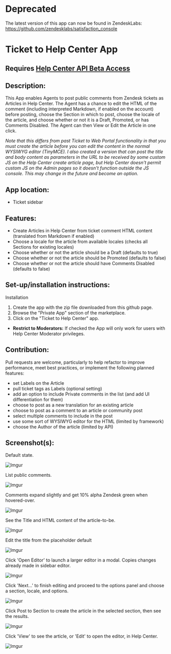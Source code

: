 # Deprecated
The latest version of this app can now be found in ZendeskLabs: https://github.com/zendesklabs/satisfaction_console

# Ticket to Help Center App

## Requires [Help Center API Beta Access](https://zendesk.wufoo.com/forms/help-center-api-beta-sign-up/)

## Description:

This App enables Agents to post public comments from Zendesk tickets as Articles in Help Center. The Agent has a chance to edit the HTML of the comment (including interpreted Markdown, if enabled on the account) before posting, choose the Section in which to post, choose the locale of the article, and choose whether or not it is a Draft, Promoted, or has Comments Disabled. The Agent can then View or Edit the Article in one click.

*Note that this differs from past Ticket to Web Portal functionality in that you must create the article before you can edit the content in the normal WYSIWYG editor (TinyMCE). I also created a version that can post the title and body content as parameters in the URL to be received by some custom JS on the Help Center create article page, but Help Center doesn't permit custom JS on the Admin pages so it doesn't function outside the JS console. This may change in the future and become an option.*

## App location:

* Ticket sidebar

## Features:

* Create Articles in Help Center from ticket comment HTML content (translated from Markdown if enabled)
* Choose a locale for the article from available locales (checks all Sections for existing locales)
* Choose whether or not the article should be a Draft (defaults to true)
* Choose whether or not the article should be Promoted (defaults to false)
* Choose whether or not the article should have Comments Disabled (defaults to false)

## Set-up/installation instructions:

Installation

1. Create the app with the zip file downloaded from this github page.
2. Browse the "Private App" section of the marketplace.
3. Click on the "Ticket to Help Center" app.


* **Restrict to Moderators:** If checked the App will only work for users with Help Center Moderator privileges.

## Contribution:

Pull requests are welcome, particularly to help refactor to improve performance, meet best practices, or implement the following planned features:
- set Labels on the Article
- pull ticket tags as Labels (optional setting)
- add an option to include Private comments in the list (and add UI differentiation for them)
- choose to post as a new translation for an existing article
- choose to post as a comment to an article or community post
- select multiple comments to include in the post
- use some sort of WYSIWYG editor for the HTML (limited by framework)
- choose the Author of the article (limited by API)


## Screenshot(s):
Default state.

![Imgur](http://i.imgur.com/Ugub0su.png)


List public comments.

![Imgur](http://i.imgur.com/DH2umGa.png)


Comments expand slightly and get 10% alpha Zendesk green when hovered-over.

![Imgur](http://i.imgur.com/BDX0A7c.png)


See the Title and HTML content of the article-to-be.

![Imgur](http://i.imgur.com/fXbr7Yx.png)


Edit the title from the placeholder default

![Imgur](http://i.imgur.com/ZU7RkOj.png)


Click 'Open Editor' to launch a larger editor in a modal. Copies changes already made in sidebar editor.

![Imgur](http://i.imgur.com/0wD2yka.png)


Click 'Next...' to finish editing and proceed to the options panel and choose a section, locale, and options.

![Imgur](http://i.imgur.com/iIdCjFY.png)


Click Post to Section to create the article in the selected section, then see the results.

![Imgur](http://i.imgur.com/ONQRLaB.png)


Click 'View' to see the article, or 'Edit' to open the editor, in Help Center.

![Imgur](http://i.imgur.com/vzNxIdo.png)



